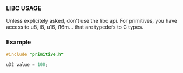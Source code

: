 ### LIBC USAGE

Unless explicitely asked, don't use the libc api.
For primitives, you have access to u8, i8, u16, i16m... that are typedefs to C types.

### Example

```c
#include "primitive.h"

u32 value = 100;
```
